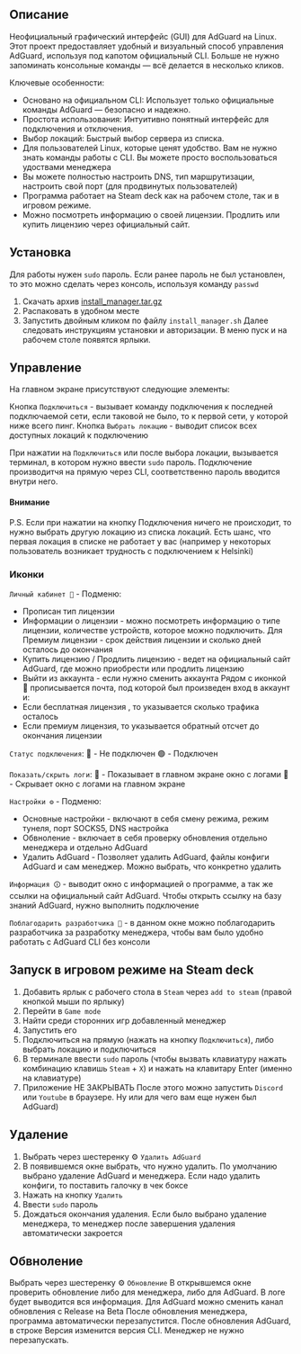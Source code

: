 ## Описание
Неофициальный графический интерфейс (GUI) для AdGuard на Linux. Этот проект предоставляет удобный и визуальный способ управления AdGuard, используя под капотом официальный CLI. Больше не нужно запоминать консольные команды — всё делается в несколько кликов.

Ключевые особенности:
- Основано на официальном CLI: Использует только официальные команды AdGuard — безопасно и надежно.
- Простота использования: Интуитивно понятный интерфейс для подключения и отключения.
- Выбор локаций: Быстрый выбор сервера из списка.
- Для пользователей Linux, которые ценят удобство. Вам не нужно знать команды работы с CLI. Вы можете просто воспользоваться удоствами менеджера
- Вы можете полностью настроить DNS, тип маршрутизации, настроить свой порт (для продвинутых пользователей)
- Программа работает на Steam deck как на рабочем столе, так и в игровом режиме.
- Можно посмотреть информацию о своей лицензии. Продлить или купить лицензию через официальный сайт.

## Установка
Для работы нужен `sudo` пароль. Если ранее пароль не был установлен, то это можно сделать через консоль, используя команду `passwd`

1. Скачать архив [install_manager.tar.gz](https://raw.githubusercontent.com/mashakulina/AdGuard_Manager/main/install_manager.tar.gz)
2. Распаковать в удобном месте
3. Запустить двойным кликом по файлу `install_manager.sh`
Далее следовать инструкциям установки и авторизации.
В меню пуск и на рабочем столе появятся ярлыки.

## Управление
На главном экране присутствуют следующие элементы:

Кнопка `Подключиться` - вызывает команду подключения к последней подключаемой сети, если таковой не было, то к первой сети, у которой ниже всего пинг.
Кнопка `Выбрать локацию` - выводит список всех доступных локаций к подключению

При нажатии на `Подключиться` или после выбора локации, вызывается терминал, в котором нужно ввести `sudo` пароль. Подключение производитчя на прямую через CLI, соответственно пароль вводится внутри него. 

#### Внимание
P.S. Если при нажатии на кнопку Подключения ничего не происходит, то нужно выбрать другую локацию из списка локаций. Есть шанс, что первая локация в списке не работает у вас (например у некоторых пользователь возникает трудность с подключением к Helsinki)

### Иконки
`Личный кабинет 👤` - Подменю:
- Прописан тип лицензии
- Информации о лицензии - можно посмотреть информацию о типе лицензии, количестве устройств, которое можно подключить. Для Премиум лицензии - срок действия лицензии и сколько дней осталось до окончания
- Купить лицензию / Продлить лицензию - ведет на официальный сайт AdGuard, где можно приобрести или продлить лицензию
- Выйти из аккаунта - если нужно сменить аккаунта
Рядом с иконкой 👤 прописывается почта, под которой был произведен вход в аккаунт и:
- Если бесплатная лицензия , то указывается сколько трафика осталось
- Если премиум лицензия, то указывается обратный отсчет до окончания лицензии

`Статус подключения`:
🔴 - Не подключен
🟢 - Подключен

`Показать/скрыть логи`:
📝 - Показывает в главном экране окно с логами
🚫 - Скрывает окно с логами на главном экране

`Настройки ⚙️` - Подменю:
- Основные настройки - включают в себя смену режима, режим тунеля, порт SOCKS5, DNS настройка
- Обвноление - включает в себя проверку обновления отдельно менеджера и отдельно AdGuard
- Удалить AdGuard - Позволяет удалить AdGuard, файлы конфиги AdGuard и сам менеджер. Можно выбрать, что конкретно удалить

`Информация 🛈︎` - выводит окно с информацией о программе, а так же ссылки на официальный сайт AdGuard. Чтобы открыть ссылку на базу знаний AdGuard, нужно выполнить подключение

`Поблагодарить разработчика 💸` - в данном окне можно поблагодарить разработчика за разработку менеджера, чтобы вам было удобно работать с AdGuard CLI без консоли

## Запуск в игровом режиме на Steam deck
1. Добавить ярлык с рабочего стола в `Steam` через `add to steam` (правой кнопкой мыши по ярлыку)
2. Перейти в `Game mode`
3. Найти среди сторонних игр добавленный менеджер
4. Запустить его
5. Подключиться на прямую (нажать на кнопку `Подключиться`), либо выбрать локацию и подключиться
6. В терминале ввести `sudo` пароль (чтобы вызвать клавиатуру нажать комбинацию клавишь `Steam` + `X`) и нажать на клавитару Enter (именно на клавиатуре)
7. Приложение НЕ ЗАКРЫВАТЬ
После этого можно запустить `Discord` или `Youtube` в браузере. Ну или для чего вам еще нужен был AdGuard)

## Удаление
1. Выбрать через шестеренку ⚙️ `Удалить AdGuard`
2. В появившемся окне выбрать, что нужно удалить. По умолчанию выбрано удаление AdGuard и менеджера. Если надо удалить конфиги, то поставить галочку в чек боксе
3. Нажать на кнопку `Удалить`
4. Ввести `sudo` пароль
5. Дождаться окончания удаления. Если было выбрано удаление менеджера, то менеджер после завершения удаления автоматически закроется

## Обвноление
Выбрать через шестеренку ⚙️ `Обновление`
В открывшемся окне проверить обновление либо для менеджера, либо для AdGuard. В логе будет выводится вся информация. Для AdGuard можно сменить канал обновления с Release на Beta
После обновления менеджера, программа автоматически перезапустится.
После обновления AdGuard, в строке Версия изменится версия CLI. Менеджер не нужно перезапускать.
